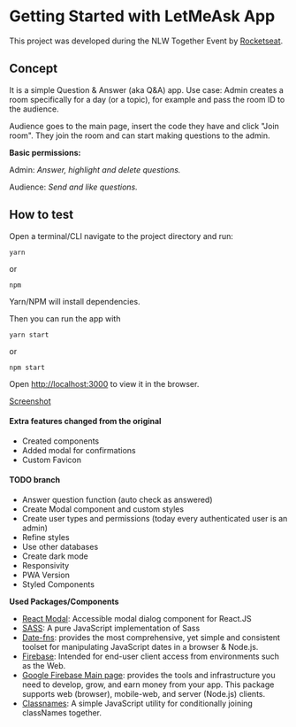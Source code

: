 # Getting Started with LetMeAsk App

This project was developed during the NLW Together Event by [Rocketseat](https://www.rocketseat.com.br).

## Concept

It is a simple Question & Answer (aka Q&A) app.
Use case:
Admin creates a room specifically for a day (or a topic), for example and pass the room ID to the audience.

Audience goes to the main page, insert the code they have and click "Join room".
They join the room and can start making questions to the admin.

**Basic permissions:**

Admin: _Answer, highlight and delete questions._

Audience: _Send and like questions._

## How to test

Open a terminal/CLI navigate to the project directory and run:

`yarn`

or

`npm`

Yarn/NPM will install dependencies.

Then you can run the app with

`yarn start`

or

`npm start`

Open [http://localhost:3000](http://localhost:3000) to view it in the browser.

[Screenshot](https://github.com/luizmn/nlw6-letmeask/blob/master/src/assets/images/letmeask_screenshot.jpg)

#### Extra features changed from the original

- Created components
- Added modal for confirmations
- Custom Favicon

#### TODO branch

- Answer question function (auto check as answered)
- Create Modal component and custom styles
- Create user types and permissions (today every authenticated user is an admin)
- Refine styles
- Use other databases
- Create dark mode
- Responsivity
- PWA Version
- Styled Components

**Used Packages/Components**

- [React Modal](https://www.npmjs.com/package/react-modal): Accessible modal dialog component for React.JS
- [SASS](https://www.npmjs.com/package/sass): A pure JavaScript implementation of Sass
- [Date-fns](https://www.npmjs.com/package/date-fns): provides the most comprehensive, yet simple and consistent toolset
  for manipulating JavaScript dates in a browser & Node.js.
- [Firebase](https://www.npmjs.com/package/firebase): Intended for end-user client access from environments such as the Web.
- [Google Firebase Main page](https://firebase.google.com): provides the tools and infrastructure you need to develop, grow, and earn money from your app. This package supports web (browser), mobile-web, and server (Node.js) clients.
- [Classnames](https://www.npmjs.com/package/classnames): A simple JavaScript utility for conditionally joining classNames together.
